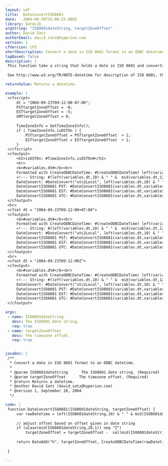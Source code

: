 ```yaml
---
layout: udf
title:  DateConvertISO8601
date:   2004-09-28T15:00:25.000Z
library: DateLib
argString: "ISO8601dateString, targetZoneOffset"
author: David Satz
authorEmail: david_satz@hyperion.com
version: 1
cfVersion: CF5
shortDescription: Convert a date in ISO 8601 format to an ODBC datetime.
tagBased: false
description: |
 This function take a string that holds a date in ISO 8601 and converts it to ODBC datetime, but could be adapted to convert to whatever you like.  It also will convert to a datetime in a timezone of your choice by specifying the offset, i.e. it could take a datetime in GMT and convert to PT.
 
 See http://www.w3.org/TR/NOTE-datetime for description of ISO 8601, the International Standard for the representation of dates and times.

returnValue: Returns a datetime.

example: |
 <cfscript>
     dt = "2004-09-23T09:12:00-07:00";
     PSTtargetZoneOffset = -8;
     ESTtargetZoneOffset = -5;
     GMTtargetZoneOffset = 0;
 
     TimeZoneInfo = GetTimeZoneInfo();
     if ( TimeZoneInfo.isDSTOn ) {
         PSTtargetZoneOffset = PSTtargetZoneOffset  + 1;
         ESTtargetZoneOffset = ESTtargetZoneOffset  + 1;
     }
 </cfscript>
 <cfoutput>
     <h2>isDSTOn: #TimeZoneInfo.isDSTOn#</h2>
     <hr>
     <b>#variables.dt#</b><br>
     Formatted with CreateODBCDateTime: #CreateODBCDateTime( left(variables.dt,10) & " " & mid(variables.dt,12,8))#<br>
     <!--- String: #(left(variables.dt,10) & " " &  mid(variables.dt,12,8))#<br>
     DateConvert: #DateConvert("utc2Local", left(variables.dt,10) & " " & mid(variables.dt,12,8))#<br> --->
     DateConvertISO8601 PST: #DateConvertISO8601(variables.dt,variables.PSTtargetZoneOffset)# : #DateFormat(DateConvertISO8601(variables.dt,variables.PSTtargetZoneOffset),"mmm dd, yyyy")# #TimeFormat(DateConvertISO8601(variables.dt,variables.PSTtargetZoneOffset),"hh:mm:ss tt")#<br>
     DateConvertISO8601 EST: #DateConvertISO8601(variables.dt,variables.ESTtargetZoneOffset)# : #DateFormat(DateConvertISO8601(variables.dt,variables.ESTtargetZoneOffset),"mmm dd, yyyy")# #TimeFormat(DateConvertISO8601(variables.dt,variables.ESTtargetZoneOffset),"hh:mm:ss tt")#<br>
     DateConvertISO8601 UTC: #DateConvertISO8601(variables.dt,variables.GMTtargetZoneOffset)# : #DateFormat(DateConvertISO8601(variables.dt,variables.GMTtargetZoneOffset),"mmm dd, yyyy")# #TimeFormat(DateConvertISO8601(variables.dt,variables.GMTtargetZoneOffset),"hh:mm:ss tt")#
 </cfoutput>
 <hr>
 <cfset dt = "2004-09-23T09:12:00+07:00">
 <cfoutput>
     <b>#variables.dt#</b><br>
     Formatted with CreateODBCDateTime: #CreateODBCDateTime( left(variables.dt,10) & " " & mid(variables.dt,12,8))#<br>
     <!--- String: #(left(variables.dt,10) & " " &  mid(variables.dt,12,8))#<br>
     DateConvert: #DateConvert("utc2Local", left(variables.dt,10) & " " & mid(variables.dt,12,8))#<br> --->
     DateConvertISO8601 PST: #DateConvertISO8601(variables.dt,variables.PSTtargetZoneOffset)# : #DateFormat(DateConvertISO8601(variables.dt,variables.PSTtargetZoneOffset),"mmm dd, yyyy")# #TimeFormat(DateConvertISO8601(variables.dt,variables.PSTtargetZoneOffset),"hh:mm:ss tt")#<br>
     DateConvertISO8601 EST: #DateConvertISO8601(variables.dt,variables.ESTtargetZoneOffset)# : #DateFormat(DateConvertISO8601(variables.dt,variables.ESTtargetZoneOffset),"mmm dd, yyyy")# #TimeFormat(DateConvertISO8601(variables.dt,variables.ESTtargetZoneOffset),"hh:mm:ss tt")#<br>
     DateConvertISO8601 UTC: #DateConvertISO8601(variables.dt,variables.GMTtargetZoneOffset)# : #DateFormat(DateConvertISO8601(variables.dt,variables.GMTtargetZoneOffset),"mmm dd, yyyy")# #TimeFormat(DateConvertISO8601(variables.dt,variables.GMTtargetZoneOffset),"hh:mm:ss tt")#
 </cfoutput>
 <hr>
 <cfset dt = "2004-09-23T09:12:00Z">
 <cfoutput>
     <b>#variables.dt#</b><br>
     Formatted with CreateODBCDateTime: #CreateODBCDateTime( left(variables.dt,10) & " " & mid(variables.dt,12,8))#<br>
     <!--- String: #(left(variables.dt,10) & " " &  mid(variables.dt,12,8))#<br>
     DateConvert: #DateConvert("utc2Local", left(variables.dt,10) & " " & mid(variables.dt,12,8))#<br> --->
     DateConvertISO8601 PST: #DateConvertISO8601(variables.dt,variables.PSTtargetZoneOffset)# : #DateFormat(DateConvertISO8601(variables.dt,variables.PSTtargetZoneOffset),"mmm dd, yyyy")# #TimeFormat(DateConvertISO8601(variables.dt,variables.PSTtargetZoneOffset),"hh:mm:ss tt")#<br>
     DateConvertISO8601 EST: #DateConvertISO8601(variables.dt,variables.ESTtargetZoneOffset)# : #DateFormat(DateConvertISO8601(variables.dt,variables.ESTtargetZoneOffset),"mmm dd, yyyy")# #TimeFormat(DateConvertISO8601(variables.dt,variables.ESTtargetZoneOffset),"hh:mm:ss tt")#<br>
     DateConvertISO8601 UTC: #DateConvertISO8601(variables.dt,variables.GMTtargetZoneOffset)# : #DateFormat(DateConvertISO8601(variables.dt,variables.GMTtargetZoneOffset),"mmm dd, yyyy")# #TimeFormat(DateConvertISO8601(variables.dt,variables.GMTtargetZoneOffset),"hh:mm:ss tt")#
 </cfoutput>

args:
 - name: ISO8601dateString
   desc: The ISO8601 date string.
   req: true
 - name: targetZoneOffset
   desc: The timezone offset.
   req: true


javaDoc: |
 /**
  * Convert a date in ISO 8601 format to an ODBC datetime.
  * 
  * @param ISO8601dateString      The ISO8601 date string. (Required)
  * @param targetZoneOffset      The timezone offset. (Required)
  * @return Returns a datetime. 
  * @author David Satz (david_satz@hyperion.com) 
  * @version 1, September 28, 2004 
  */

code: |
 function DateConvertISO8601(ISO8601dateString, targetZoneOffset) {
     var rawDatetime = left(ISO8601dateString,10) & " " & mid(ISO8601dateString,12,8);
     
     // adjust offset based on offset given in date string
     if (uCase(mid(ISO8601dateString,20,1)) neq "Z")
         targetZoneOffset = targetZoneOffset -  val(mid(ISO8601dateString,20,3)) ;
     
     return DateAdd("h", targetZoneOffset, CreateODBCDateTime(rawDatetime));
 
 }

---
```


